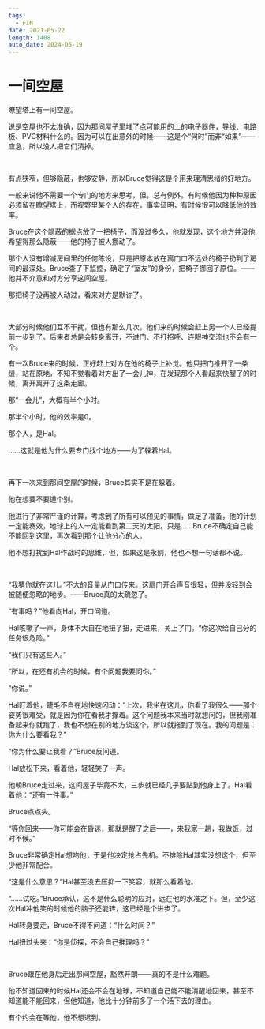 ```yaml
---
tags:
  - FIN
date: 2021-05-22
length: 1408
auto_date: 2024-05-19
---
```


# 一间空屋

瞭望塔上有一间空屋。

说是空屋也不太准确，因为那间屋子里堆了点可能用的上的电子器件，导线、电路板、PVC材料什么的。因为可以在出意外的时候——这是个“何时”而非“如果”——应急，所以没人把它们清掉。

<br>

有点狭窄，但够隐蔽，也够安静，所以Bruce觉得这是个用来理清思绪的好地方。

一般来说他不需要一个专门的地方来思考，但，总有例外。有时候他因为种种原因必须留在瞭望塔上，而视野里某个人的存在，事实证明，有时候很可以降低他的效率。

Bruce在这个隐蔽的据点放了一把椅子，而没过多久，他就发现，这个地方并没他希望得那么隐蔽——他的椅子被人挪动了。

那个人没有增减房间里的任何陈设，只是把原本放在离门口不远处的椅子扔到了房间的最深处。Bruce查了下监控，确定了“室友”的身份，把椅子挪回了原位。——他并不介意和对方分享这间空屋。

那把椅子没再被人动过，看来对方是默许了。

<br>

大部分时候他们互不干扰，但也有那么几次，他们来的时候会赶上另一个人已经提前一步到了。后来者总是会转身离开，不进门、不打招呼、连眼神交流也不会有一个。

有一次Bruce来的时候，正好赶上对方在他的椅子上补觉。他只把门推开了一条缝，站在原地，不知不觉看着对方出了一会儿神，在发现那个人看起来快醒了的时候，离开离开了这条走廊。

那“一会儿”，大概有半个小时。

那半个小时，他的效率是0。

那个人，是Hal。

……这就是他为什么要专门找个地方——为了躲着Hal。

<br>

再下一次来到那间空屋的时候，Bruce其实不是在躲着。

他在想要不要道个别。

他进行了非常严谨的计算，考虑到了所有可以预见的事情，做足了准备，他的计划一定能奏效，地球上的人一定能看到第二天的太阳。只是……Bruce不确定自己能不能回到这里，再次看到那个让他分心的人。

他不想打扰到Hal作战时的思维，但，如果这是永别，他也不想一句话都不说。

<br>

“我猜你就在这儿。”不大的音量从门口传来。这扇门开合声音很轻，但并没轻到会被随便忽略的地步。——Bruce真的太疏忽了。

“有事吗？”他看向Hal，开口问道。

Hal咳嗽了一声，身体不大自在地扭了扭，走进来，关上了门。“你这次给自己分的任务很危险。”

“我们只有这些人。”

“所以，在还有机会的时候，有个问题我要问你。”

“你说。”

Hal盯着他，睫毛不自在地快速闪动：“上次，我坐在这儿，你看了我很久——那个姿势很难受，就是因为你在看我才撑着。这个问题我本来当时就想问的，但我刚准备起来你就跑了，我也不想在别的地方谈这个，所以就拖到了现在。我的问题是：你为什么要看我？”

“你为什么要让我看？”Bruce反问道。

Hal放松下来，看着他，轻轻笑了一声。

他朝Bruce走过来，这间屋子毕竟不大，三步就已经几乎要贴到他身上了。Hal看着他：“还有一件事。”

Bruce点点头。

“等你回来——你可能会在昏迷，那就是醒了之后——，来我家一趟，我做饭，过时不候。”

Bruce非常确定Hal想吻他，于是他决定抢占先机。不排除Hal其实没想这个，但至少他非常配合。

“这是什么意思？”Hal甚至没去压抑一下笑容，就那么看着他。

“……试吃。”Bruce承认，这不是什么聪明的应对，远在他的水准之下。但，至少这次Hal冲他笑的时候他的脑子还能转，这已经是个进步了。

Hal转身要走，Bruce不得不问道：“什么时间？”

Hal扭过头来：“你是侦探，不会自己推理吗？”

<br>

Bruce跟在他身后走出那间空屋，豁然开朗——真的不是什么难题。

他不知道回来的时候Hal还会不会在地球，不知道自己能不能清醒地回来，甚至不知道能不能回来，但他知道，他比十分钟前多了一个活下去的理由。

有个约会在等他，他不想迟到。
